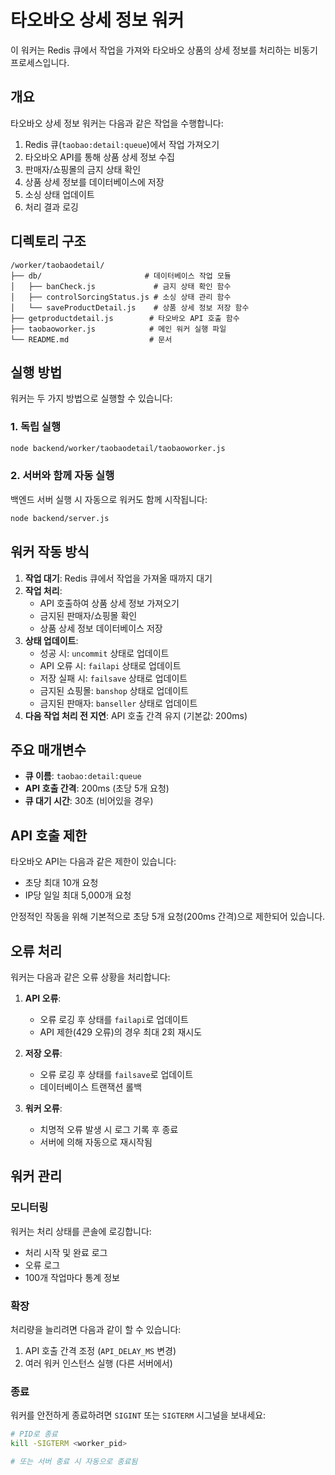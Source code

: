 # 타오바오 상세 정보 워커

이 워커는 Redis 큐에서 작업을 가져와 타오바오 상품의
상세 정보를 처리하는 비동기 프로세스입니다.

## 개요

타오바오 상세 정보 워커는 다음과 같은 작업을 수행합니다:

1. Redis 큐(`taobao:detail:queue`)에서 작업 가져오기
2. 타오바오 API를 통해 상품 상세 정보 수집
3. 판매자/쇼핑몰의 금지 상태 확인
4. 상품 상세 정보를 데이터베이스에 저장
5. 소싱 상태 업데이트
6. 처리 결과 로깅

## 디렉토리 구조

```
/worker/taobaodetail/
├── db/                       # 데이터베이스 작업 모듈
│   ├── banCheck.js             # 금지 상태 확인 함수
│   ├── controlSorcingStatus.js # 소싱 상태 관리 함수
│   └── saveProductDetail.js    # 상품 상세 정보 저장 함수
├── getproductdetail.js        # 타오바오 API 호출 함수
├── taobaoworker.js            # 메인 워커 실행 파일
└── README.md                  # 문서
```

## 실행 방법

워커는 두 가지 방법으로 실행할 수 있습니다:

### 1. 독립 실행

```bash
node backend/worker/taobaodetail/taobaoworker.js
```

### 2. 서버와 함께 자동 실행

백엔드 서버 실행 시 자동으로 워커도 함께 시작됩니다:

```bash
node backend/server.js
```

## 워커 작동 방식

1. **작업 대기**: Redis 큐에서 작업을 가져올 때까지 대기
2. **작업 처리**:
   - API 호출하여 상품 상세 정보 가져오기
   - 금지된 판매자/쇼핑몰 확인
   - 상품 상세 정보 데이터베이스 저장
3. **상태 업데이트**:
   - 성공 시: `uncommit` 상태로 업데이트
   - API 오류 시: `failapi` 상태로 업데이트
   - 저장 실패 시: `failsave` 상태로 업데이트
   - 금지된 쇼핑몰: `banshop` 상태로 업데이트
   - 금지된 판매자: `banseller` 상태로 업데이트
4. **다음 작업 처리 전 지연**: API 호출 간격 유지 (기본값: 200ms)

## 주요 매개변수

- **큐 이름**: `taobao:detail:queue`
- **API 호출 간격**: 200ms (초당 5개 요청)
- **큐 대기 시간**: 30초 (비어있을 경우)

## API 호출 제한

타오바오 API는 다음과 같은 제한이 있습니다:
- 초당 최대 10개 요청
- IP당 일일 최대 5,000개 요청

안정적인 작동을 위해 기본적으로 초당 5개 요청(200ms 간격)으로 제한되어 있습니다.

## 오류 처리

워커는 다음과 같은 오류 상황을 처리합니다:

1. **API 오류**: 
   - 오류 로깅 후 상태를 `failapi`로 업데이트
   - API 제한(429 오류)의 경우 최대 2회 재시도

2. **저장 오류**: 
   - 오류 로깅 후 상태를 `failsave`로 업데이트
   - 데이터베이스 트랜잭션 롤백

3. **워커 오류**:
   - 치명적 오류 발생 시 로그 기록 후 종료
   - 서버에 의해 자동으로 재시작됨

## 워커 관리

### 모니터링

워커는 처리 상태를 콘솔에 로깅합니다:
- 처리 시작 및 완료 로그
- 오류 로그
- 100개 작업마다 통계 정보

### 확장

처리량을 늘리려면 다음과 같이 할 수 있습니다:
1. API 호출 간격 조정 (`API_DELAY_MS` 변경)
2. 여러 워커 인스턴스 실행 (다른 서버에서)

### 종료

워커를 안전하게 종료하려면 `SIGINT` 또는 `SIGTERM` 시그널을 보내세요:

```bash
# PID로 종료
kill -SIGTERM <worker_pid>

# 또는 서버 종료 시 자동으로 종료됨
``` 
